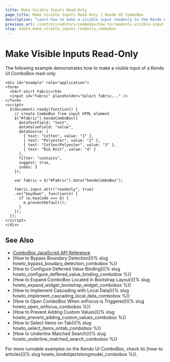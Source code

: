 ```yaml
---
title: Make Visible Inputs Read-Only
page_title: Make Visible Inputs Read-Only | Kendo UI ComboBox
description: "Learn how to make a visible input readonly in the Kendo UI ComboBox widget."
previous_url: /controls/editors/combobox/how-to/readonly-visible-input
slug: howto_make_visible_inputs_readonly_combobox
---
```


# Make Visible Inputs Read-Only

The following example demonstrates how to make a visible input of a Kendo UI ComboBox read-only.



```dojo
<div id="example" role="application">
<form>
  <h4>T-shirt Fabric</h4>
  <input id="fabric" placeholder="Select fabric..." />
</form>
<script>
  $(document).ready(function() {
    // create ComboBox from input HTML element
    $("#fabric").kendoComboBox({
      dataTextField: "text",
      dataValueField: "value",
      dataSource: [
        { text: "Cotton", value: "1" },
        { text: "Polyester", value: "2" },
        { text: "Cotton/Polyester", value: "3" },
        { text: "Rib Knit", value: "4" }
      ],
      filter: "contains",
      suggest: true,
      index: 3
    });

    var fabric = $("#fabric").data("kendoComboBox");

    fabric.input.attr("readonly", true)
    .on("keydown", function(e) {
      if (e.keyCode === 8) {
        e.preventDefault();
      }
    });
  });
</script>
</div>
```

## See Also

* [ComboBox JavaScript API Reference](/api/javascript/ui/combobox)
* [How to Bypass Boundary Detection]({% slug howto_bypass_boudary_detection_combobox %})
* [How to Configure Deferred Value Binding]({% slug howto_configure_deffered_value_binding_combobox %})
* [How to Expand ComboBox Located in Bootstrap Layout]({% slug howto_expand_widget_bootstrap_widget_combobox %})
* [How to Implement Cascading with Local Data]({% slug howto_implement_cascading_local_data_combobox %})
* [How to Open ComboBox When onFocus is Triggered]({% slug howto_open_onfocus_combobox %})
* [How to Prevent Adding Custom Values]({% slug howto_prevent_adding_custom_values_combobox %})
* [How to Select Items on Tab]({% slug howto_select_items_ontab_combobox %})
* [How to Underline Matched Search]({% slug howto_underline_matched_search_combobox %})

For more runnable examples on the Kendo UI ComboBox, check its [how-to articles]({% slug howto_bindobjectstongmodel_combobox %}).
